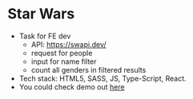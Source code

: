 # Star Wars
- Task for FE dev
  * API: https://swapi.dev/
  * request for people
  * input for name filter
  * count all genders in filtered results
- Tech stack: HTML5, SASS, JS, Type-Script, React.
- You could check demo out [here](https://star-wars-gold.vercel.app/)
